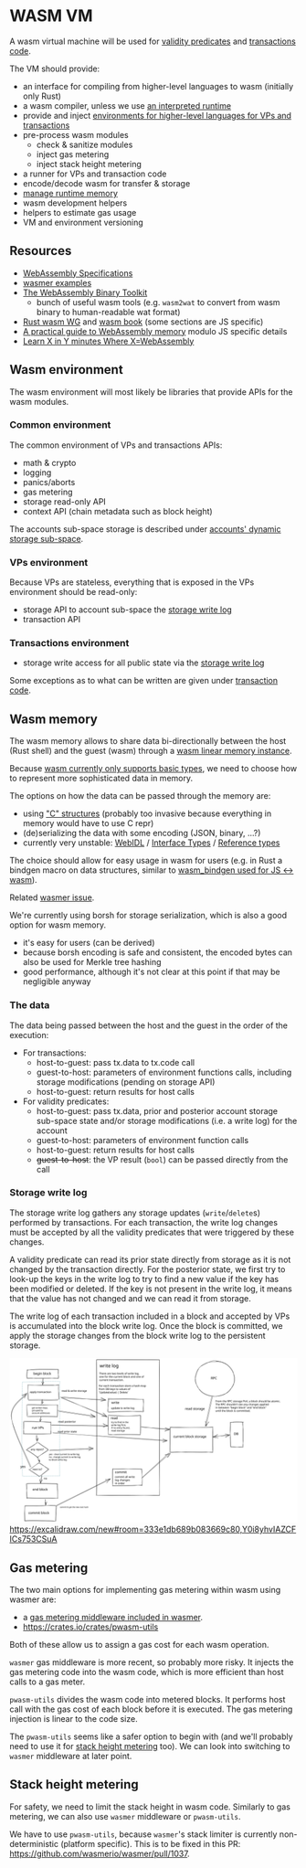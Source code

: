 # WASM VM

A wasm virtual machine will be used for [validity predicates](./vp.md) and [transactions code](./tx-execution.md). 

The VM should provide:
- an interface for compiling from higher-level languages to wasm (initially only Rust)
- a wasm compiler, unless we use [an interpreted runtime](/explore/libraries/wasm.md)
- provide and inject [environments for higher-level languages for VPs and transactions](#wasm-environment)
- pre-process wasm modules
  - check & sanitize modules
  - inject gas metering
  - inject stack height metering
- a runner for VPs and transaction code
- encode/decode wasm for transfer & storage
- [manage runtime memory](#wasm-memory)
- wasm development helpers
- helpers to estimate gas usage
- VM and environment versioning

## Resources

- [WebAssembly Specifications](https://webassembly.github.io/spec/)
- [wasmer examples](https://docs.wasmer.io/integrations/examples)
- [The WebAssembly Binary Toolkit](https://github.com/webassembly/wabt/)
  - bunch of useful wasm tools (e.g. `wasm2wat` to convert from wasm binary to human-readable wat format) 
- [Rust wasm WG](https://github.com/rustwasm/team) and [wasm book](https://rustwasm.github.io/book/introduction.html) (some sections are JS specific)
- [A practical guide to WebAssembly memory](https://radu-matei.com/blog/practical-guide-to-wasm-memory/) modulo JS specific details
- [Learn X in Y minutes Where X=WebAssembly](https://learnxinyminutes.com/docs/wasm/)


## Wasm environment

The wasm environment will most likely be libraries that provide APIs for the wasm modules.

### Common environment

The common environment of VPs and transactions APIs:

- math & crypto
- logging
- panics/aborts
- gas metering
- storage read-only API
- context API (chain metadata such as block height)

The accounts sub-space storage is described under [accounts' dynamic storage sub-space](./accounts.md#dynamic-storage-sub-space).

### VPs environment

Because VPs are stateless, everything that is exposed in the VPs environment should be read-only:

- storage API to account sub-space the [storage write log](#storage-write-log)
- transaction API

### Transactions environment

- storage write access for all public state via the [storage write log](#storage-write-log)

Some exceptions as to what can be written are given under [transaction code](./tx-execution.md#tx-code).


## Wasm memory

The wasm memory allows to share data bi-directionally between the host (Rust shell) and the guest (wasm) through a [wasm linear memory instance](https://webassembly.github.io/spec/core/exec/runtime.html#syntax-meminst).

Because [wasm currently only supports basic types](https://webassembly.github.io/spec/core/syntax/types.html), we need to choose how to represent more sophisticated data in memory.

The options on how the data can be passed through the memory are:
- using ["C" structures](https://doc.rust-lang.org/nomicon/other-reprs.html#reprc) (probably too invasive because everything in memory would have to use C repr)
- (de)serializing the data with some encoding (JSON, binary, ...?)
- currently very unstable: [WebIDL](https://developer.mozilla.org/en-US/docs/Glossary/WebIDL) / [Interface Types](https://github.com/WebAssembly/interface-types/blob/master/proposals/interface-types/Explainer.md) / [Reference types](https://github.com/WebAssembly/reference-types)

The choice should allow for easy usage in wasm for users (e.g. in Rust a bindgen macro on data structures, similar to [wasm_bindgen used for JS <-> wasm](https://github.com/rustwasm/wasm-bindgen)).

Related [wasmer issue](https://github.com/wasmerio/wasmer/issues/315).

We're currently using borsh for storage serialization, which is also a good option for wasm memory. 
- it's easy for users (can be derived)
- because borsh encoding is safe and consistent, the encoded bytes can also be used for Merkle tree hashing
- good performance, although it's not clear at this point if that may be negligible anyway

### The data

The data being passed between the host and the guest in the order of the execution:

- For transactions:
  - host-to-guest: pass tx.data to tx.code call
  - guest-to-host: parameters of environment functions calls, including storage modifications (pending on storage API)
  - host-to-guest: return results for host calls
- For validity predicates:
  - host-to-guest: pass tx.data, prior and posterior account storage sub-space state and/or storage modifications (i.e. a write log) for the account
  - guest-to-host: parameters of environment function calls
  - host-to-guest: return results for host calls
  - ~~guest-to-host~~: the VP result (`bool`) can be passed directly from the call

### Storage write log

The storage write log gathers any storage updates (`write`/`delete`s) performed by transactions. For each transaction, the write log changes must be accepted by all the validity predicates that were triggered by these changes.

A validity predicate can read its prior state directly from storage as it is not changed by the transaction directly. For the posterior state, we first try to look-up the keys in the write log to try to find a new value if the key has been modified or deleted. If the key is not present in the write log, it means that the value has not changed and we can read it from storage.

The write log of each transaction included in a block and accepted by VPs is accumulated into the block write log. Once the block is committed, we apply the storage changes from the block write log to the persistent storage.

![write log](./wasm-vm/storage-write-log.svg  "storage write log")
<https://excalidraw.com/new#room=333e1db689b083669c80,Y0i8yhvIAZCFICs753CSuA>

## Gas metering

The two main options for implementing gas metering within wasm using wasmer are:
- a [gas metering middleware included in wasmer](https://github.com/wasmerio/wasmer/tree/72d47336cc1461d63baa2322b38c4cb5f67bb72a/lib/middlewares).
- <https://crates.io/crates/pwasm-utils>

Both of these allow us to assign a gas cost for each wasm operation.

`wasmer` gas middleware is more recent, so probably more risky. It injects the gas metering code into the wasm code, which is more efficient than host calls to a gas meter.

`pwasm-utils` divides the wasm code into metered blocks. It performs host call with the gas cost of each block before it is executed. The gas metering injection is linear to the code size.

The `pwasm-utils` seems like a safer option to begin with (and we'll probably need to use it for [stack height metering](#stack-height-metering) too). We can look into switching to `wasmer` middleware at later point.

## Stack height metering

For safety, we need to limit the stack height in wasm code. Similarly to gas metering, we can also use `wasmer` middleware or `pwasm-utils`.

We have to use `pwasm-utils`, because `wasmer`'s stack limiter is currently non-deterministic (platform specific). This is to be fixed in this PR: <https://github.com/wasmerio/wasmer/pull/1037>.
